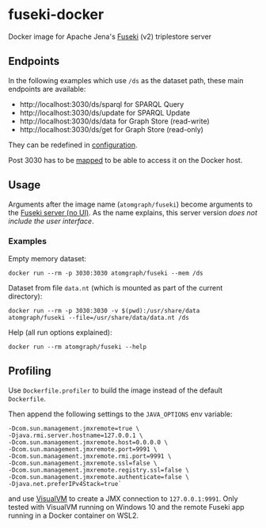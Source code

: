 # fuseki-docker
Docker image for Apache Jena's [Fuseki](https://jena.apache.org/documentation/fuseki2/) (v2) triplestore server

## Endpoints

In the following examples which use `/ds` as the dataset path, these main endpoints are available:

* http://localhost:3030/ds/sparql for SPARQL Query
* http://localhost:3030/ds/update for SPARQL Update
* http://localhost:3030/ds/data for Graph Store (read-write)
* http://localhost:3030/ds/get for Graph Store (read-only)

They can be redefined in [configuration](https://jena.apache.org/documentation/fuseki2/fuseki-configuration.html#defining-the-service-name-and-endpoints-available).

Post 3030 has to be [mapped](https://docs.docker.com/engine/reference/commandline/run/#publish-or-expose-port--p---expose) to be able to access it on the Docker host.

## Usage

Arguments after the image name (`atomgraph/fuseki`) become arguments to the [Fuseki server (no UI)](https://jena.apache.org/documentation/fuseki2/fuseki-run.html#fuseki-server). As the name explains, this server version _does not include the user interface_.

### Examples

Empty memory dataset:

    docker run --rm -p 3030:3030 atomgraph/fuseki --mem /ds

Dataset from file `data.nt` (which is mounted as part of the current directory):

    docker run --rm -p 3030:3030 -v $(pwd):/usr/share/data atomgraph/fuseki --file=/usr/share/data/data.nt /ds

Help (all run options explained):

    docker run --rm atomgraph/fuseki --help

## Profiling

Use `Dockerfile.profiler` to build the image instead of the default `Dockerfile`.

Then append the following settings to the `JAVA_OPTIONS` env variable:
```
-Dcom.sun.management.jmxremote=true \
-Djava.rmi.server.hostname=127.0.0.1 \
-Dcom.sun.management.jmxremote.host=0.0.0.0 \
-Dcom.sun.management.jmxremote.port=9991 \
-Dcom.sun.management.jmxremote.rmi.port=9991 \
-Dcom.sun.management.jmxremote.ssl=false \
-Dcom.sun.management.jmxremote.registry.ssl=false \
-Dcom.sun.management.jmxremote.authenticate=false \
-Djava.net.preferIPv4Stack=true`
```
and use [VisualVM](https://visualvm.github.io/) to create a JMX connection to `127.0.0.1:9991`. Only tested with VisualVM running on Windows 10 and the remote Fuseki app running in a Docker container on WSL2.